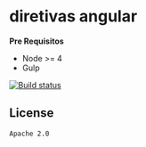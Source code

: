# diretivas angular

**Pre Requisitos**

* Node >= 4
* Gulp

[![Build status](https://badge.buildkite.com/f992b5d8b7c192a440c798f4f8c303736dcb03001a979155e0.svg)](https://buildkite.com/jmj/diretivas)

## License
    Apache 2.0
